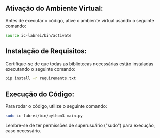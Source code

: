 ## Ativação do Ambiente Virtual:

Antes de executar o código, ative o ambiente virtual usando o seguinte comando:

```bash
source ic-labrei/bin/activate
```

## Instalação de Requisitos:

Certifique-se de que todas as bibliotecas necessárias estão instaladas executando o seguinte comando:

```bash
pip install -r requirements.txt
```

## Execução do Código:

Para rodar o código, utilize o seguinte comando:

```bash
sudo ic-labrei/bin/python3 main.py
```

Lembre-se de ter permissões de superusuário ("sudo") para execução, caso necessário.

